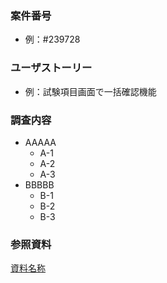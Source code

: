 ### 案件番号
- 例：#239728

### ユーザストーリー
- 例：試験項目画面で一括確認機能

### 調査内容
+ AAAAA
    + A-1
    + A-2
    + A-3
+ BBBBB
    + B-1
    + B-2
    + B-3

### 参照資料
[資料名称](資料格納場所Link)
